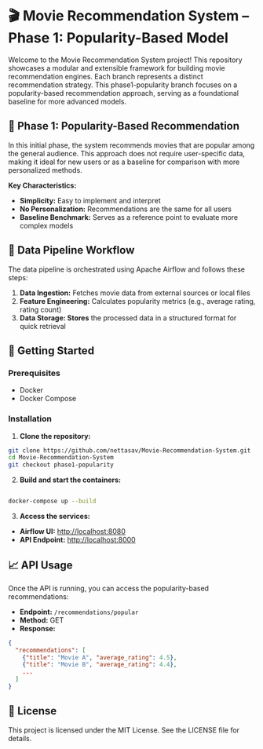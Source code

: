 # 🎬 Movie Recommendation System – Phase 1: Popularity-Based Model
Welcome to the Movie Recommendation System project! This repository showcases a modular and extensible framework for building movie recommendation engines. Each branch represents a distinct recommendation strategy. This phase1-popularity branch focuses on a popularity-based recommendation approach, serving as a foundational baseline for more advanced models.

## 🧠 Phase 1: Popularity-Based Recommendation
In this initial phase, the system recommends movies that are popular among the general audience. This approach does not require user-specific data, making it ideal for new users or as a baseline for comparison with more personalized methods.

**Key Characteristics:**

- **Simplicity:** Easy to implement and interpret
- **No Personalization:** Recommendations are the same for all users
- **Baseline Benchmark:** Serves as a reference point to evaluate more complex models

## 🔄 Data Pipeline Workflow
The data pipeline is orchestrated using Apache Airflow and follows these steps:
1. **Data Ingestion:** Fetches movie data from external sources or local files
2. **Feature Engineering:** Calculates popularity metrics (e.g., average rating, rating count)
3. **Data Storage: Stores** the processed data in a structured format for quick retrieval


## 🚀 Getting Started
### Prerequisites
- Docker
- Docker Compose

### Installation
1. **Clone the repository:**
```bash
git clone https://github.com/nettasav/Movie-Recommendation-System.git
cd Movie-Recommendation-System
git checkout phase1-popularity
```

2. **Build and start the containers:**
```bash

docker-compose up --build
```

3. **Access the services:**
- **Airflow UI:** [http://localhost:8080](http://localhost:8080)
- **API Endpoint:** [http://localhost:8000](http://localhost:8000)

## 📈 API Usage
Once the API is running, you can access the popularity-based recommendations:

- **Endpoint:** `/recommendations/popular`
- **Method:** GET
- **Response:**
```json
{
  "recommendations": [
    {"title": "Movie A", "average_rating": 4.5},
    {"title": "Movie B", "average_rating": 4.4},
    ...
  ]
}
```

## 📄 License
This project is licensed under the MIT License. See the LICENSE file for details.

